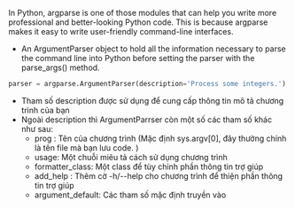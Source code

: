 In Python, argparse is one of those modules that can help you write more professional and better-looking Python code. This is because argparse makes it easy to write user-friendly command-line interfaces.
- An ArgumentParser object to hold all the information necessary to parse the command line into Python before setting the parser with the parse_args() method.

```python
parser = argparse.ArgumentParser(description='Process some integers.')
```
- Tham số description được sử dụng để cung cấp thông tin mô tả chương trình của bạn
- Ngoài description thì ArgumentParrser còn một số các tham số khác như sau:
  - prog : Tên của chương trình (Mặc định sys.argv[0], đây thường chính là tên file mà bạn lưu code. )
  - usage: Một chuỗi miêu tả cách sử dụng chương trình
  - formatter_class: Một class để tùy chỉnh phần thông tin trợ giúp
  - add_help : Thêm cờ -h/--help cho chương trình để thiện phần thông tin trợ giúp
  - argument_default: Các tham số mặc định truyền vào




